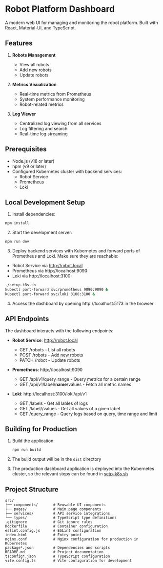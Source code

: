 # Robot Platform Dashboard

A modern web UI for managing and monitoring the robot platform. Built with React, Material-UI, and TypeScript.

## Features

1. **Robots Management**

   - View all robots
   - Add new robots
   - Update robots

2. **Metrics Visualization**

   - Real-time metrics from Prometheus
   - System performance monitoring
   - Robot-related metrics

3. **Log Viewer**
   - Centralized log viewing from all services
   - Log filtering and search
   - Real-time log streaming

## Prerequisites

- Node.js (v18 or later)
- npm (v9 or later)
- Configured Kubernetes cluster with backend services:
  - Robot Service
  - Prometheus
  - Loki

## Local Development Setup

1. Install dependencies:

```bash
npm install
```

2. Start the development server:

```bash
npm run dev
```

3. Deploy backend services with Kubernetes and forward ports of Prometheus and Loki. Make sure they are reachable:

- Robot Service via http://robot.local
- Prometheus via http://localhost:9090
- Loki via http://localhost:3100:

```bash
./setup-k8s.sh
kubectl port-forward svc/prometheus 9090:9090 &
kubectl port-forward svc/loki 3100:3100 &
```

4. Access the dashboard by opening http://lcoalhost:5173 in the browser

## API Endpoints

The dashboard interacts with the following endpoints:

- **Robot Service**: http://robot.local

  - GET /robots - List all robots
  - POST /robots - Add new robots
  - PATCH /robot - Update robots

- **Prometheus**: http://localhost:9090

  - GET /api/v1/query_range - Query metrics for a certain range
  - GET /api/v1/label/**name**/values - Fetch all metric names

- **Loki**: http://localhost:3100/loki/api/v1
  - GET /labels - Get all lables of logs
  - GET /label/<label>/values - Get all values of a given label
  - GET /query_range - Query logs based on query, time range and limit

## Building for Production

1. Build the application:

   ```bash
   npm run build
   ```

2. The build output will be in the `dist` directory

3. The production dashboard application is deployed into the Kubernetes cluster, so the relevant steps can be found in [setp-k8s.sh](../setup-k8s.sh)

## Project Structure

```
src/
├── components/       # Reusable UI components
├── pages/            # Main page components
├── services/         # API service integrations
└── types/            # TypeScript type definitions
.gitignore            # Git ignore rules
Dockerfile            # Container configuration
eslint.config.js      # ESLint configuration
index.html            # Entry point
nginx.conf            # Nginx configuration for production in Kubernetes
package*.json         # Dependencies and scripts
README.md             # Project documentation
tsconfig*.json        # TypeScript configuration
vite.config.ts        # Vite configuration for development
```
